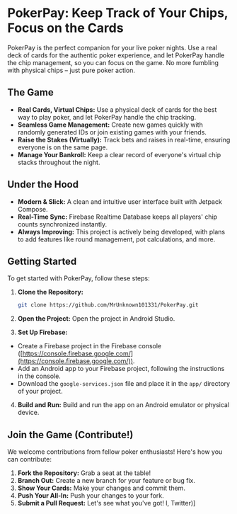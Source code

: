 # PokerPay: Keep Track of Your Chips, Focus on the Cards

PokerPay is the perfect companion for your live poker nights. Use a real deck of cards for the authentic poker experience, and let PokerPay handle the chip management, so you can focus on the game. No more fumbling with physical chips – just pure poker action.

## The Game

*   **Real Cards, Virtual Chips:** Use a physical deck of cards for the best way to play poker, and let PokerPay handle the chip tracking.
*   **Seamless Game Management:** Create new games quickly with randomly generated IDs or join existing games with your friends.
*   **Raise the Stakes (Virtually):** Track bets and raises in real-time, ensuring everyone is on the same page.
*   **Manage Your Bankroll:** Keep a clear record of everyone's virtual chip stacks throughout the night.

## Under the Hood

*   **Modern & Slick:** A clean and intuitive user interface built with Jetpack Compose.
*   **Real-Time Sync:** Firebase Realtime Database keeps all players' chip counts synchronized instantly.
*   **Always Improving:** This project is actively being developed, with plans to add features like round management, pot calculations, and more.

## Getting Started

To get started with PokerPay, follow these steps:

1.  **Clone the Repository:**
    ```bash
    git clone https://github.com/MrUnknown101331/PokerPay.git
    ```

2.  **Open the Project:** Open the project in Android Studio.

3.  **Set Up Firebase:**
*   Create a Firebase project in the Firebase console ([https://console.firebase.google.com/](https://console.firebase.google.com/)).
*   Add an Android app to your Firebase project, following the instructions in the console.
*   Download the `google-services.json` file and place it in the `app/` directory of your project.

4.  **Build and Run:** Build and run the app on an Android emulator or physical device.

## Join the Game (Contribute!)

We welcome contributions from fellow poker enthusiasts! Here's how you can contribute:

1.  **Fork the Repository:** Grab a seat at the table!
2.  **Branch Out:** Create a new branch for your feature or bug fix.
3.  **Show Your Cards:** Make your changes and commit them.
4.  **Push Your All-In:** Push your changes to your fork.
5.  **Submit a Pull Request:** Let's see what you've got!
    l, Twitter)]